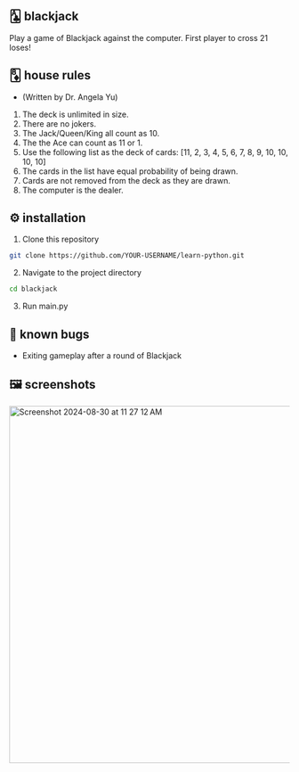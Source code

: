 ## 🃑 blackjack 
Play a game of Blackjack against the computer. First player to cross 21 loses!

## 🃈 house rules 
- (Written by Dr. Angela Yu)
1. The deck is unlimited in size.
2. There are no jokers.
3. The Jack/Queen/King all count as 10.
4. The the Ace can count as 11 or 1.
5. Use the following list as the deck of cards: [11, 2, 3, 4, 5, 6, 7, 8, 9, 10, 10, 10, 10]
6. The cards in the list have equal probability of being drawn.
7. Cards are not removed from the deck as they are drawn.
8. The computer is the dealer.

## ⚙️ installation 
1. Clone this repository
```bash
git clone https://github.com/YOUR-USERNAME/learn-python.git
```
2. Navigate to the project directory
```bash
cd blackjack
```
3. Run main.py

## 👾 known bugs
- Exiting gameplay after a round of Blackjack

## 🖼️ screenshots
<img width="641" alt="Screenshot 2024-08-30 at 11 27 12 AM" src="https://github.com/user-attachments/assets/995402be-9749-45f7-a91f-100437863c6f">

